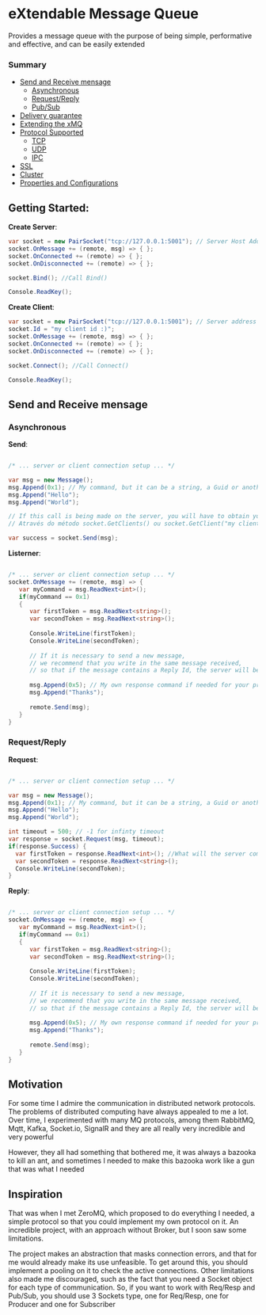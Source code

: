 # eXtendable Message Queue
Provides a message queue with the purpose of being simple, performative and effective, and can be easily extended

### Summary

* [Send and Receive mensage](#send-and-receive-mensage)
   - [Asynchronous](#send-and-receive-mensage)
   - [Request/Reply](#send-and-receive-mensage)
   - [Pub/Sub](#send-and-receive-mensage)
* [Delivery guarantee](#send-and-receive-mensage) 
* [Extending the xMQ](#send-and-receive-mensage)
* [Protocol Supported](#send-and-receive-mensage)
   - [TCP](#send-and-receive-mensage)
   - [UDP](#send-and-receive-mensage)
   - [IPC](#send-and-receive-mensage)
* [SSL](#send-and-receive-mensage)
* [Cluster](#send-and-receive-mensage)
* [Properties and Configurations](#send-and-receive-mensage)

   
## Getting Started:


**Create Server**:

```c#
var socket = new PairSocket("tcp://127.0.0.1:5001"); // Server Host Address
socket.OnMessage += (remote, msg) => { };
socket.OnConnected += (remote) => { };
socket.OnDisconnected += (remote) => { };

socket.Bind(); //Call Bind()

Console.ReadKey();
```

**Create Client**:

```c#
var socket = new PairSocket("tcp://127.0.0.1:5001"); // Server address
socket.Id = "my client id :)";
socket.OnMessage += (remote, msg) => { };
socket.OnConnected += (remote) => { };
socket.OnDisconnected += (remote) => { };

socket.Connect(); //Call Connect()

Console.ReadKey();
```
## Send and Receive mensage

### Asynchronous

**Send**:

```c#

/* ... server or client connection setup ... */

var msg = new Message();
msg.Append(0x1); // My command, but it can be a string, a Guid or another primite type :)
msg.Append("Hello");
msg.Append("World");

// If this call is being made on the server, you will have to obtain your client's socket
// Através do método socket.GetClients() ou socket.GetClient("my client id :)")

var success = socket.Send(msg);

```

**Listerner**:

```c#

/* ... server or client connection setup ... */
socket.OnMessage += (remote, msg) => { 
   var myCommand = msg.ReadNext<int>();
   if(myCommand == 0x1) 
   {
      var firstToken = msg.ReadNext<string>();
      var secondToken = msg.ReadNext<string>();
      
      Console.WriteLine(firstToken);
      Console.WriteLine(secondToken);
      
      // If it is necessary to send a new message, 
      // we recommend that you write in the same message received, 
      // so that if the message contains a Reply Id, the server will be able to find the requester
      
      msg.Append(0x5); // My own response command if needed for your protocol
      msg.Append("Thanks");
      
      remote.Send(msg);
   }
}

```

### Request/Reply

**Request**:

```c#

/* ... server or client connection setup ... */

var msg = new Message();
msg.Append(0x1); // My command, but it can be a string, a Guid or another primite type :)
msg.Append("Hello");
msg.Append("World");

int timeout = 500; // -1 for infinty timeout
var response = socket.Request(msg, timeout);
if(response.Success) {
  var firstToken = response.ReadNext<int>(); //What will the server command be? Did he send a 0x5 or 0x6 to me? :)
  var secondToken = response.ReadNext<string>();
  Console.WriteLine(secondToken);
}
```

**Reply**:

```c#

/* ... server or client connection setup ... */
socket.OnMessage += (remote, msg) => { 
   var myCommand = msg.ReadNext<int>();
   if(myCommand == 0x1) 
   {
      var firstToken = msg.ReadNext<string>();
      var secondToken = msg.ReadNext<string>();
      
      Console.WriteLine(firstToken);
      Console.WriteLine(secondToken);
      
      // If it is necessary to send a new message, 
      // we recommend that you write in the same message received, 
      // so that if the message contains a Reply Id, the server will be able to find the requester
      
      msg.Append(0x5); // My own response command if needed for your protocol
      msg.Append("Thanks");
      
      remote.Send(msg);
   }
}


```


## Motivation
For some time I admire the communication in distributed network protocols. The problems of distributed computing have always appealed to me a lot.
Over time, I experimented with many MQ protocols, among them RabbitMQ, Mqtt, Kafka, Socket.io, SignalR and they are all really very incredible and very powerful

However, they all had something that bothered me, it was always a bazooka to kill an ant, and sometimes I needed to make this bazooka work like a gun that was what I needed

## Inspiration
That was when I met ZeroMQ, which proposed to do everything I needed, a simple protocol so that you could implement my own protocol on it.
An incredible project, with an approach without Broker, but I soon saw some limitations.

The project makes an abstraction that masks connection errors, and that for me would already make its use unfeasible.
To get around this, you should implement a pooling on it to check the active connections.
Other limitations also made me discouraged, such as the fact that you need a Socket object for each type of communication. So, if you want to work with Req/Resp and Pub/Sub, you should use 3 Sockets type, one for Req/Resp, one for Producer and one for Subscriber
